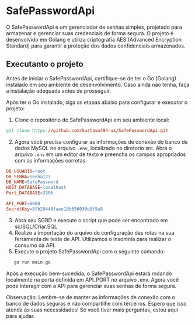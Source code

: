 # SafePasswordApi

O SafePasswordApi é um gerenciador de senhas simples, projetado para armazenar e gerenciar suas credenciais de forma segura. O projeto é desenvolvido em Golang e utiliza criptografia AES (Advanced Encryption Standard) para garantir a proteção dos dados confidenciais armazenados. 

## Executanto o projeto

Antes de iniciar o SafePasswordApi, certifique-se de ter o Go (Golang) instalado em seu ambiente de desenvolvimento. Caso ainda não tenha, faça a instalação adequada antes de prosseguir.

Após ter o Go instalado, siga as etapas abaixo para configurar e executar o projeto:

1. Clone o repositório do SafePasswordApi em seu ambiente local:
```makefile
git clone https://github.com/Gustavo494-ux/SafePasswordApi.git
```

2. Agora você precisa configurar as informações de conexão do banco de dados MySQL no arquivo `.env`, localizado no diretorio src. Abra o arquivo `.env` em um editor de texto e preencha os campos apropriados com as informações corretas:
```makefile
DB_USUARIO=root
DB_SENHA=Senha123
DB_NAME=SafePassword
HOST_DATABASE=localhost
Port_DATABASE=3306

API_PORT=8000
SecretKey=8fb29448faee18b656030e8f5a8
```

3. Abra seu SGBD e execute o script que pode ser encontrado em sc/SQL/Criar.SQL
4. Realize a importação do arquivo de configuração das rotas na sua ferramenta de teste de API. Utilizamos o insomnia para realizar o consumo da API.
5. Execute o projeto SafePasswordApi com o seguinte comando:
```makefile
   go run main.go
```
Após a execução bem-sucedida, o SafePasswordApi estará rodando localmente na porta definida em API_PORT no arquivo .env.
Agora você pode interagir com a API para gerenciar suas senhas de forma segura.

Observação: Lembre-se de manter as informações de conexão com o banco de dados seguras e não compartilhe com terceiros.
Espero que isso atenda às suas necessidades! Se você tiver mais perguntas, estou aqui para ajudar.